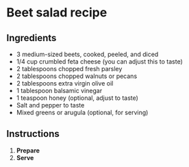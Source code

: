 # Beet salad recipe


## Ingredients

- 3 medium-sized beets, cooked, peeled, and diced
- 1/4 cup crumbled feta cheese (you can adjust this to taste)
- 2 tablespoons chopped fresh parsley
- 2 tablespoons chopped walnuts or pecans
- 2 tablespoons extra virgin olive oil
- 1 tablespoon balsamic vinegar
- 1 teaspoon honey (optional, adjust to taste)
- Salt and pepper to taste
- Mixed greens or arugula (optional, for serving)

## Instructions

1. **Prepare**
2. **Serve**